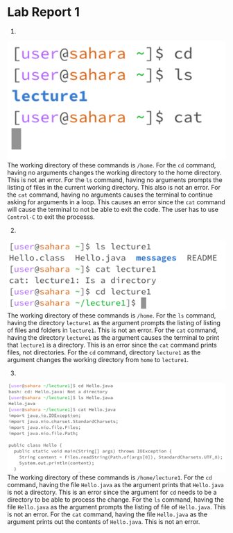 # Lab Report 1

1. 
![Image](CSE15L-Lab1-Q1.png)
The working directory of these commands is `/home`.
For the `cd` command, having no arguments changes the working directory to the home directory. This is not an error.
For the `ls` command, having no arguments prompts the listing of files in the current working directory. This also is not an error.
For the `cat` command, having no arguments causes the terminal to continue asking for arguments in a loop. This causes an error since the `cat` command will cause the terminal to not be able to exit the code. The user has to use `Control-C` to exit the processs. 

2.
![Image](CSE15L-Lab1-Q2.png)
The working directory of these commands is `/home`.
For the `ls` command, having the directory `lecture1` as the argument prompts the listing of listing of files and folders in `lecture1`. This is not an error.
For the `cat` command, having the directory `lecture1` as the argument causes the terminal to print that `lecture1` is a directory. This is an error since the `cat` command prints files, not directories.
For the `cd` command, directory `lecture1` as the argument changes the working directory from `home` to `lecture1`.

3. 
![Image](CSE15L-Lab1-Q3.png)
The working directory of these commands is `/home/lecture1`.
For the `cd` command, having the file `Hello.java` as the argument prints that `Hello.java` is not a directory. This is an error since the argument for `cd` needs to be a directory to be able to process the change.
For the `ls` command, having the file `Hello.java` as the argument prompts the listing of file of `Hello.java`. This is not an error.
For the `cat` command, having the file `Hello.java` as the argument prints out the contents of `Hello.java`. This is not an error.
